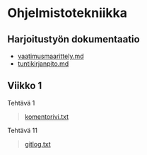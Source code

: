 # Ohjelmistotekniikka



## Harjoitustyön dokumentaatio
- [vaatimusmaarittely.md](https://github.com/calle-t/ot-harjoitustyo/blob/master/dokumentaatio/vaatimusmaarittely.md)
- [tuntikirjanpito.md](https://github.com/calle-t/ot-harjoitustyo/blob/master/dokumentaatio/tuntikirjanpito.md)



## Viikko 1

Tehtävä 1
> [komentorivi.txt](https://github.com/calle-t/ot-harjoitustyo/blob/master/laskarit/viikko1/komentorivi.txt)

Tehtävä 11
> [gitlog.txt](https://github.com/calle-t/ot-harjoitustyo/blob/master/laskarit/viikko1/gitlog.txt)
